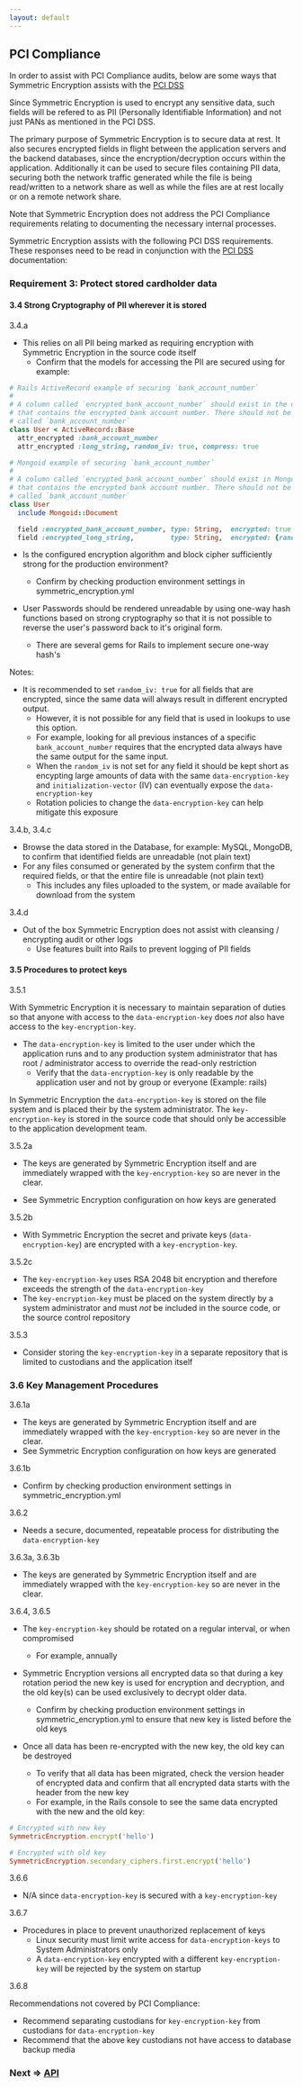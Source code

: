 ```yaml
---
layout: default
---
```


## PCI Compliance

In order to assist with PCI Compliance audits, below are some ways that
Symmetric Encryption assists with the [PCI DSS](https://www.pcisecuritystandards.org/security_standards/documents.php)

Since Symmetric Encryption is used to encrypt any sensitive data, such fields will
be refered to as PII (Personally Identifiable Information) and not just PANs as
mentioned in the PCI DSS.

The primary purpose of Symmetric Encryption is to secure data at rest. It also
secures encrypted fields in flight between the application servers and the backend
databases, since the encryption/decryption occurs within the application.
Additionally it can be used to secure files containing PII data, securing both the
network traffic generated while the file is being read/written to a network share
as well as while the files are at rest locally or on a remote network share.

Note that Symmetric Encryption does not address the PCI Compliance requirements
relating to documenting the necessary internal processes.

Symmetric Encryption assists with the following PCI DSS requirements. These responses
need to be read in conjunction with the [PCI DSS](https://www.pcisecuritystandards.org/security_standards/documents.php)
documentation:

### Requirement 3: Protect stored cardholder data

#### 3.4 Strong Cryptography of PII wherever it is stored

3.4.a

* This relies on all PII being marked as requiring encryption
with Symmetric Encryption in the source code itself
    * Confirm that the models for accessing the PII are secured using for example:

~~~ruby
# Rails ActiveRecord example of securing `bank_account_number`
#
# A column called `encrypted_bank_account_number` should exist in the database
# that contains the encrypted bank account number. There should not be a column
# called `bank_account_number`
class User < ActiveRecord::Base
  attr_encrypted :bank_account_number
  attr_encrypted :long_string, random_iv: true, compress: true
~~~

~~~ruby
# Mongoid example of securing `bank_account_number`
#
# A column called `encrypted_bank_account_number` should exist in MongoDB
# that contains the encrypted bank account number. There should not be a column
# called `bank_account_number`
class User
  include Mongoid::Document

  field :encrypted_bank_account_number, type: String,  encrypted: true
  field :encrypted_long_string,         type: String,  encrypted: {random_iv: true, compress: true}
~~~

* Is the configured encryption algorithm and block cipher sufficiently strong for
the production environment?
    * Confirm by checking production environment settings in symmetric_encryption.yml

* User Passwords should be rendered unreadable by using one-way hash functions
  based on strong cryptography so that it is not possible to reverse the user's
  password back to it's original form.
    * There are several gems for Rails to implement secure one-way hash's

Notes:

* It is recommended to set `random_iv: true` for all fields that are encrypted, since
the same data will always result in different encrypted output.
    * However, it is not possible for any field that is used in lookups to use this option.
    * For example, looking for all previous instances of a specific `bank_account_number` requires
that the encrypted data always have the same output for the same input.
    * When the `random_iv` is not set for any field it should be kept short as encypting
large amounts of data with the same `data-encryption-key` and `initialization-vector` (IV)
can eventually expose the `data-encryption-key`
    * Rotation policies to change the `data-encryption-key` can help mitigate this exposure

3.4.b, 3.4.c

* Browse the data stored in the Database, for example: MySQL, MongoDB, to confirm that
identified fields are unreadable (not plain text)
* For any files consumed or generated by the system confirm that
the required fields, or that the entire file is unreadable (not plain text)
    * This includes any files uploaded to the system, or made available for download from the system

3.4.d

* Out of the box Symmetric Encryption does not assist with cleansing / encrypting audit or other logs
    * Use features built into Rails to prevent logging of PII fields

#### 3.5 Procedures to protect keys

3.5.1

With Symmetric Encryption it is necessary to maintain separation of duties so that
anyone with access to the `data-encryption-key` does _not_ also have access to the `key-encryption-key`.

* The `data-encryption-key` is limited to the user under which the application runs and
  to any production system administrator that has root / administrator access to override the read-only
  restriction
    * Verify that the `data-encryption-key` is only readable by the application user
      and not by group or everyone (Example: rails)

In Symmetric Encryption the `data-encryption-key` is stored on the file system and
is placed their by the system administrator. The `key-encryption-key` is stored in the
source code that should only be accessible to the application development team.

3.5.2a

* The keys are generated by Symmetric Encryption itself and are immediately wrapped
  with the `key-encryption-key` so are never in the clear.

* See Symmetric Encryption configuration on how keys are generated

3.5.2b

* With Symmetric Encryption the secret and private keys (`data-encryption-key`) are
  encrypted with a `key-encryption-key`.

3.5.2c

* The `key-encryption-key` uses RSA 2048 bit encryption and therefore exceeds the strength
  of the `data-encryption-key`
* The `key-encryption-key` must be placed on the system directly by a system administrator
  and must _not_ be included in the source code, or the source control repository


3.5.3

* Consider storing the `key-encryption-key` in a separate repository that is limited
  to custodians and the application itself

### 3.6 Key Management Procedures

3.6.1a

* The keys are generated by Symmetric Encryption itself and are immediately wrapped
  with the `key-encryption-key` so are never in the clear.
* See Symmetric Encryption configuration on how keys are generated

3.6.1b

* Confirm by checking production environment settings in symmetric_encryption.yml

3.6.2

* Needs a secure, documented, repeatable process for distributing the `data-encryption-key`

3.6.3a, 3.6.3b

* The keys are generated by Symmetric Encryption itself and are immediately wrapped
  with the `key-encryption-key` so are never in the clear.

3.6.4, 3.6.5

* The `key-encryption-key` should be rotated on a regular interval, or when compromised
    * For example, annually

* Symmetric Encryption versions all encrypted data so that during a key rotation period
  the new key is used for encryption and decryption, and the old key(s) can be used
  exclusively to decrypt older data.
    * Confirm by checking production environment settings in symmetric_encryption.yml
      to ensure that new key is listed before the old keys

* Once all data has been re-encrypted with the new key, the old key can be destroyed
    * To verify that all data has been migrated, check the version header of encrypted
      data and confirm that all encrypted data starts with the header from the new
      key
    * For example, in the Rails console to see the same data encrypted with the new and
      the old key:

~~~ruby
# Encrypted with new key
SymmetricEncryption.encrypt('hello')

# Encrypted with old key
SymmetricEncryption.secondary_ciphers.first.encrypt('hello')
~~~

3.6.6

* N/A since `data-encryption-key` is secured with a `key-encryption-key`

3.6.7

* Procedures in place to prevent unauthorized replacement of keys
    * Linux security must limit write access for `data-encryption-keys` to System Administrators only
    * A `data-encryption-key` encrypted with a different `key-encryption-key` will
      be rejected by the system on startup

3.6.8

Recommendations not covered by PCI Compliance:

* Recommend separating custodians for `key-encryption-key` from
  custodians for `data-encryption-key`
* Recommend that the above key custodians not have access to database backup media

### Next => [API](api.html)
